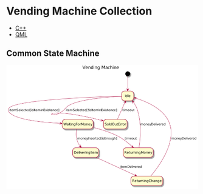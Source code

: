 # Vending Machine Collection

- [C++](./vending_machine_cpp/)
- [QML](./vending_machine_qml/)

## Common State Machine

![vending machine fsm](./VendingMachineFsm.png)
